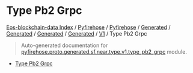 # Type Pb2 Grpc

[Eos-blockchain-data Index](../../../../../../../README.md#eos-blockchain-data-index) /
[Pyfirehose](../../../../../../index.md#pyfirehose) /
[Pyfirehose](../../../../../../index.md#pyfirehose) /
[Generated](../../../../index.md#generated) /
[Generated](../../../../index.md#generated) /
[Generated](../../../../index.md#generated) /
[Generated](../../../../index.md#generated) /
[V1](./index.md#v1) /
Type Pb2 Grpc

> Auto-generated documentation for [pyfirehose.proto.generated.sf.near.type.v1.type_pb2_grpc](https://github.com/Krow10/eos-blockchain-data/blob/main/pyfirehose/proto/generated/sf/near/type/v1/type_pb2_grpc.py) module.

- [Type Pb2 Grpc](#type-pb2-grpc)
